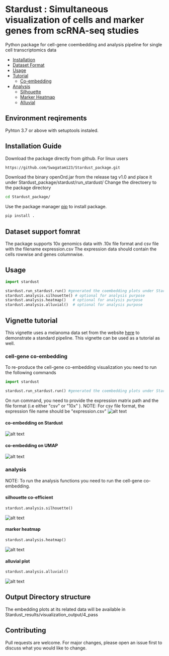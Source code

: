 # Stardust : Simultaneous visualization of cells and marker genes from scRNA-seq studies

Python package for cell-gene coembedding and analysis pipeline for single cell transcriptomics data

-   [Installation](#installation-guide)
-   [Dataset Format](#dataset_support_format)
-   [Usage](#usage)
-   [Tutorial](#vignette-tutorial)
       -  [Co-embedding](#cell-gene-co-embedding)
   -   [Analysis](#analysis)
       -  [Silhouette](#silhouette-co-efficient)
       -  [Marker Heatmap](#marker-heatmap)
       -  [Alluvial](#alluvial-plot)
       
## Environment reqirements

Pyhton 3.7 or above with setuptools instaled.

## Installation Guide

Download the package directly from github. For linux users
```bash
https://github.com/Swagatam123/Stardust_package.git
```
Download the binary openOrd.jar from the release tag v1.0 and place it under Stardust_package/stardust/run_stardust/
Change the directoery to the package directory
```bash
cd Stardust_package/
```
Use the package manager [pip](https://pip.pypa.io/en/stable/) to install package.

```bash
pip install .
```

## Dataset support fomrat

The package supports 10x genomics data with .10x file format and csv file with the filename expression.csv
The expression data should contain the cells rowwise and genes columnwise.

## Usage

```python
import stardust

stardust.run_stardust.run() #generated the coembedding plots under Stardust_resuts/visualization_output/4_pass.
stardust.analysis.silhouette() # optional for analysis purpose
stardust.analysis.heatmap()   # optional for analysis purpose
stardust.analysis.alluvial()  # optional for analysis purpose
```
## Vignette tutorial
This vignette uses a melanoma data set from the website [here](https://singlecell.broadinstitute.org/single_cell/study/SCP11/melanoma-intra-tumor-heterogeneity) to demonstrate a standard pipeline. This vignette can be used as a tutorial as well.

### cell-gene co-embedding
To re-produce the cell-gene co-embedding visualization you need to run the following commands

```python
import stardust

stardust.run_stardust.run() #generated the coembedding plots under Stardust_resuts/visualization_output/4_pass.
```
On run command, you need to provide the expression matrix path and the file format (i.e either "csv" or "10x" ). 
NOTE: For csv file format, the expression file name should be "expression.csv"
![alt text](blob/run.PNG)

#### co-embedding on Stardust
![alt text](blob/sd_color_embedding.png)<!-- -->
#### co-embedding on UMAP
![alt text](blob/umap_color_embedding.png)<!-- -->
### analysis
NOTE: To run the analysis functions you need to run the cell-gene co-embedding. 
#### silhouette co-efficient
```python
stardust.analysis.silhouette()
```
![alt text](blob/silhouette.png)<!-- -->
#### marker heatmap
```python
stardust.analysis.heatmap()
```
![alt text](blob/heatmap.png)<!-- -->
#### alluvial plot
```python
stardust.analysis.alluvial()
```
![alt text](blob/alluvial_gold.png)<!-- -->
## Output Directory structure
The embedding plots at its related data will be available in Stardust_results/visualization_output/4_pass

## Contributing
Pull requests are welcome. For major changes, please open an issue first to discuss what you would like to change.
